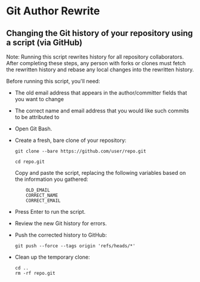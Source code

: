 # Git Author Rewrite

## Changing the Git history of your repository using a script (via GitHub)

Note: Running this script rewrites history for all repository collaborators. After completing these steps, any person with forks or clones must fetch the rewritten history and rebase any local changes into the rewritten history.

Before running this script, you'll need:

* The old email address that appears in the author/committer fields that you want to change

* The correct name and email address that you would like such commits to be attributed to

* Open Git Bash.

* Create a fresh, bare clone of your repository:

    ```
    git clone --bare https://github.com/user/repo.git

    cd repo.git
    ```

    Copy and paste the script, replacing the following variables based on the information you gathered:
    ```
        OLD_EMAIL
        CORRECT_NAME
        CORRECT_EMAIL
    ```

* Press Enter to run the script.
* Review the new Git history for errors.

* Push the corrected history to GitHub:

    ```
    git push --force --tags origin 'refs/heads/*'
    ```

* Clean up the temporary clone:

    ```
    cd ..
    rm -rf repo.git
    ```


